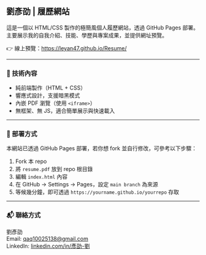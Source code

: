 ## 劉彥劭 | 履歷網站

這是一個以 HTML/CSS 製作的極簡風個人履歷網站，透過 GitHub Pages 部署。主要展示我的自我介紹、技能、學歷與專案成果，並提供網址預覽。

👉 線上預覽：https://leyan47.github.io/Resume/

---

### 🧰 技術內容

- 純前端製作（HTML + CSS）
- 響應式設計，支援暗黑模式
- 內嵌 PDF 瀏覽（使用 `<iframe>`）
- 無框架、無 JS，適合簡單展示與快速載入

---

### 🚀 部署方式

本網站已透過 GitHub Pages 部署，若你想 fork 並自行修改，可參考以下步驟：

1. Fork 本 repo
2. 將 `resume.pdf` 放到 repo 根目錄
3. 編輯 `index.html` 內容
4. 在 GitHub → Settings → Pages，設定 `main branch` 為來源
5. 等候幾分鐘，即可透過 `https://yourname.github.io/yourrepo` 存取

---

### 📬 聯絡方式

劉彥劭  
Email: [qaq10025138@gmail.com](mailto:qaq10025138@gmail.com)  
LinkedIn: [linkedin.com/in/彥劭-劉](https://www.linkedin.com/in/%E5%BD%A5%E5%8A%AD-%E5%8A%89-705749282/)
